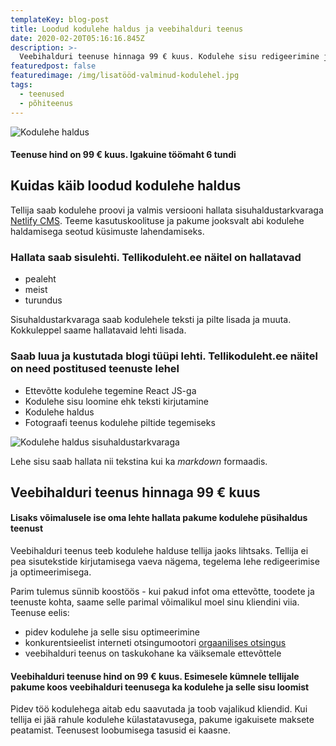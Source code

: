```yaml
---
templateKey: blog-post
title: Loodud kodulehe haldus ja veebihalduri teenus
date: 2020-02-20T05:16:16.845Z
description: >-
  Veebihalduri teenuse hinnaga 99 € kuus. Kodulehe sisu redigeerimine ja optimeerimine. Vajaliku funktsionaalsuse lisamine ning disaini muutmine.
featuredpost: false
featuredimage: /img/lisatööd-valminud-kodulehel.jpg
tags:
  - teenused
  - põhiteenus
---
```


![Kodulehe haldus](/img/kodulehe-haldus.jpg "Kodulehe haldus")

#### Teenuse hind on 99 € kuus. Igakuine töömaht 6 tundi

## Kuidas käib loodud kodulehe haldus

Tellija saab kodulehe proovi ja valmis versiooni hallata sisuhaldustarkvaraga [Netlify CMS](https://www.netlifycms.org/). Teeme kasutuskoolituse ja pakume jooksvalt abi kodulehe haldamisega seotud küsimuste lahendamiseks.

### Hallata saab sisulehti. Tellikoduleht.ee näitel on hallatavad

- pealeht
- meist
- turundus

Sisuhaldustarkvaraga saab kodulehele teksti ja pilte lisada ja muuta. Kokkuleppel saame hallatavaid lehti lisada.

### Saab luua ja kustutada blogi tüüpi lehti. Tellikoduleht.ee näitel on need postitused teenuste lehel

- Ettevõtte kodulehe tegemine React JS-ga
- Kodulehe sisu loomine ehk teksti kirjutamine
- Kodulehe haldus
- Fotograafi teenus kodulehe piltide tegemiseks

![Kodulehe haldus sisuhaldustarkvaraga](/img/kodulehe-haldus-sisuhaldustarkvaraga.jpg "Kodulehe haldus sisuhaldustarkvaraga")

Lehe sisu saab hallata nii tekstina kui ka _markdown_ formaadis.

## Veebihalduri teenus hinnaga 99 € kuus

#### Lisaks võimalusele ise oma lehte hallata pakume kodulehe püsihaldus teenust

Veebihalduri teenus teeb kodulehe halduse tellija jaoks lihtsaks. Tellija ei pea sisutekstide kirjutamisega vaeva nägema, tegelema lehe redigeerimise ja optimeerimisega.

Parim tulemus sünnib koostöös - kui pakud infot oma ettevõtte, toodete ja teenuste kohta, saame selle parimal võimalikul moel sinu kliendini viia. Teenuse eelis:

- pidev kodulehe ja selle sisu optimeerimine
- konkurentsieelist interneti otsingumootori [orgaanilises otsingus](https://support.google.com/google-ads/answer/6054492?hl=et)
- veebihalduri teenus on taskukohane ka väiksemale ettevõttele

#### Veebihalduri teenuse hind on 99 € kuus. Esimesele kümnele tellijale pakume koos veebihalduri teenusega ka kodulehe ja selle sisu loomist

Pidev töö kodulehega aitab edu saavutada ja toob vajalikud kliendid. Kui tellija ei jää rahule kodulehe külastatavusega, pakume igakuisete maksete peatamist. Teenusest loobumisega tasusid ei kaasne.
